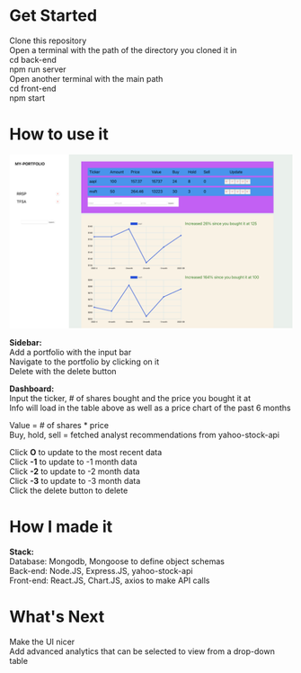 # Get Started
Clone this repository <br/>
Open a terminal with the path of the directory you cloned it in <br/>
cd back-end <br/>
npm run server <br/>
Open another terminal with the main path<br/>
cd front-end <br/>
npm start <br/>

# How to use it

![image](https://github.com/albertnguyentran/my-portfolio/blob/main/myportfolio.png)

**Sidebar:** <br/>
Add a portfolio with the input bar <br/>
Navigate to the portfolio by clicking on it <br/>
Delete with the delete button <br/>


**Dashboard:** <br/>
Input the ticker, # of shares bought and the price you bought it at <br/>
Info will load in the table above as well as a price chart of the past 6 months <br/>

Value = # of shares * price <br/>
Buy, hold, sell = fetched analyst recommendations from yahoo-stock-api <br/>

Click **O** to update to the most recent data <br/>
Click **-1** to update to -1 month data <br/>
Click **-2** to update to -2 month data <br/>
Click **-3** to update to -3 month data <br/>
Click the delete button to delete <br/>

# How I made it

**Stack:** <br/>
Database: Mongodb, Mongoose to define object schemas <br/>
Back-end: Node.JS, Express.JS, yahoo-stock-api <br/>
Front-end: React.JS, Chart.JS, axios to make API calls <br/>

# What's Next

Make the UI nicer <br/>
Add advanced analytics that can be selected to view from a drop-down table


